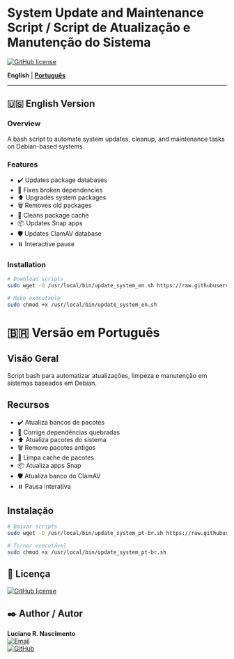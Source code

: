 
# System Update and Maintenance Script / Script de Atualização e Manutenção do Sistema

[![GitHub license](https://img.shields.io/badge/license-GPLv3-blue.svg)](https://github.com/rovanni/LinuxUpdateManager/blob/master/LICENSE)

**English** | **[Português](#português)**

---

## 🇺🇸 English Version

### Overview
A bash script to automate system updates, cleanup, and maintenance tasks on Debian-based systems.

### Features
- ✔️ Updates package databases  
- 🔧 Fixes broken dependencies  
- ⬆️ Upgrades system packages  
- 🗑️ Removes old packages  
- 🧹 Cleans package cache  
- 📦 Updates Snap apps  
- 🛡️ Updates ClamAV database  
- ⏸️ Interactive pause  

### Installation
```bash
# Download scripts
sudo wget -O /usr/local/bin/update_system_en.sh https://raw.githubusercontent.com/rovanni/LinuxUpdateManager/main/update-en.sh

# Make executable
sudo chmod +x /usr/local/bin/update_system_en.sh
```
<a name="português"></a>
# 🇧🇷 Versão em Português

## Visão Geral
Script bash para automatizar atualizações, limpeza e manutenção em sistemas baseados em Debian.

## Recursos
- ✔️ Atualiza bancos de pacotes  
- 🔧 Corrige dependências quebradas  
- ⬆️ Atualiza pacotes do sistema  
- 🗑️ Remove pacotes antigos  
- 🧹 Limpa cache de pacotes  
- 📦 Atualiza apps Snap  
- 🛡️ Atualiza banco do ClamAV  
- ⏸️ Pausa interativa  

## Instalação
```bash
# Baixar scripts
sudo wget -O /usr/local/bin/update_system_pt-br.sh https://raw.githubusercontent.com/rovanni/LinuxUpdateManager/main/update-pt-br.sh

# Tornar executável
sudo chmod +x /usr/local/bin/update_system_pt-br.sh
```
## 📜 Licença  
[![GitHub license](https://img.shields.io/badge/license-GPLv3-blue.svg)](https://github.com/rovanni/LinuxUpdateManager/blob/master/LICENSE)

## ✒️ Author / Autor  
**Luciano R. Nascimento**  
[![Email](https://img.shields.io/badge/Email-rovanni%40gmail.com-blue?logo=gmail)](mailto:rovanni@gmail.com)  
[![GitHub](https://img.shields.io/badge/GitHub-rovanni-blue?logo=github)](https://github.com/rovanni)
